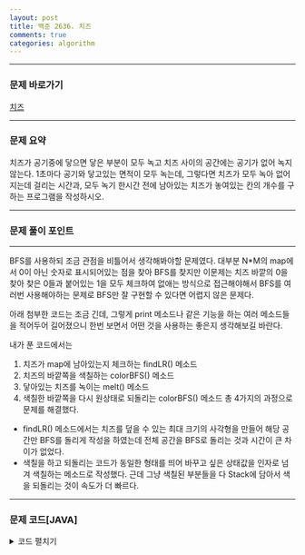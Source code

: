 ```yaml
---
layout: post
title: 백준 2636. 치즈
comments: true 
categories: algorithm
---
```

- - -
### 문제 바로가기
[치즈](https://www.acmicpc.net/problem/2636)
- - - 
### 문제 요약 
치즈가 공기중에 닿으면 닿은 부분이 모두 녹고 치즈 사이의 공간에는 공기가 없어 녹지 않는다.
1초마다 공기와 닿고있는 면적이 모두 녹는데, 그렇다면 치즈가 모두 녹아 없어지는데 걸리는 시간과, 모두 녹기 한시간 전에 남아있는 치즈가 놓여있는 칸의 개수를 구하는 프로그램을 작성하시오.

- - -

### 문제 풀이 포인트
- - - 
BFS를 사용하되 조금 관점을 비틀어서 생각해봐야할 문제였다. 대부분 N*M의 map에서 0이 아닌 숫자로 표시되어있는 점을 찾아 BFS를 찾지만 이문제는 치즈 바깥의 0을 찾아 찾은 0들과 붙어있는 1을 모두 체크하여 없애는 방식으로 접근해야해서 BFS를 여러번 사용해야하는 문제로 BFS만 잘 구현할 수 있다면 어렵지 않은 문제다.

아래 첨부한 코드는 조금 긴데, 그렇게 print 메소드나 같은 기능을 하는 여러 메소드들을 적어두어 길어졌으니 한번 보면서 어떤 것을 사용하는 좋은지 생각해보길 바란다.

내가 푼 코드에서는
1. 치즈가 map에 남아있는지 체크하는 findLR() 메소드
2. 치즈의 바깥쪽을 색칠하는 colorBFS() 메소드
3. 닿아있는 치즈를 녹이는 melt() 메소드
4. 색칠한 바깥쪽을 다시 원상태로 되돌리는 colorBFS() 메소드
총 4가지의 과정으로 문제를 해결했다.

* findLR() 메소드에서는 치즈를 덮을 수 있는 최대 크기의 사각형을 만들어 해당 공간만 BFS를 돌리게 작성을 하였는데 전체 공간을 BFS로 돌리는 것과 시간이 큰 차이가 없었다.
* 색칠을 하고 되돌리는 코드가 동일한 형태를 띄어 바꾸고 싶은 상태값을 인자로 넘겨 색칠하는 메소드로 작성했다. 근데 그냥 색칠된 부분들을 다 Stack에 담아서 색을 되돌리는 것이 속도가 더 빠르다.


- - -
###  문제 코드[JAVA]
<details>
<summary>코드 펼치기</summary>
<div markdown="1">

- - -
```java

import java.util.*;
import java.io.*;

public class Main {
  static int N, M;
  static int[][] map;
  static int lx, ly, rx, ry;
  static int ansCnt, ansTime;
  static class Point {
    int x, y;

    public Point(int x, int y) {
      super();
      this.x = x;
      this.y = y;
    }
  }

  public static void main(String[] args) throws IOException {
    BufferedReader br = new BufferedReader(new InputStreamReader(System.in));
    StringTokenizer st = new StringTokenizer(br.readLine());
    N = Integer.parseInt(st.nextToken());
    M = Integer.parseInt(st.nextToken());
    map = new int[N][M];
    // 사각형을 만들기 위한 x, y 좌표 설정
    lx = Integer.MAX_VALUE;
    ly = Integer.MAX_VALUE;
    rx = 0;
    ry = 0;
    for(int i = 0; i < N; i++) {
      st = new StringTokenizer(br.readLine());
      for(int j = 0; j < M; j++) {
        map[i][j] = Integer.parseInt(st.nextToken());
      }
    }
    function();
    System.out.println(ansTime);
    System.out.println(ansCnt);
  }
  
  private static void function() {
    ansCnt = 0;
    ansTime = 0;
    while(findLR()) {
      Point start = new Point(lx -1, ly -1);
      colorBFS(start, 2);
      ansCnt = melt();
      colorBFS(start, 0);
      //delete();
      ansTime++;
    }
    
  }
  // 2로 색칠한 스택에 담겨있는 좌표들을 되돌리는 메소드
  private static void delete() {
    while(!stack.isEmpty()) {
      Point cur = stack.pop();
      map[cur.x][cur.y] = 0;
     }
    
  }
  // 치즈를 녹이는 메소드, 2와 맞닿아있으면 다 녹인다.
  private static int melt() {
    int cnt = 0;
    for(int i = lx-1; i <= rx +1; i++) {
      for(int j = ly -1; j <= ry+1; j++) {
        if(map[i][j] == 1) {
          for(int d = 0; d < 4; d++) {
            int nx = i + dx[d];
            int ny = j + dy[d];
            if(map[nx][ny] == 2) {
              cnt++;
              map[i][j] = 0;
              break;
            }
          }
        }
      }
    }
    //print();
    return cnt;
  }
  // 치즈를 사각형으로 덮을 수 있는 가장 작은 사각형 구하기
  private static boolean findLR() {
    boolean flag = false;
    for(int i = 0; i < N; i++) {
      for(int j = 0; j < M; j++) {
        if(map[i][j] == 1) {
          flag = true;
          lx = Math.min(i, lx);
          ly = Math.min(j, ly);
          rx = Math.max(i, rx);
          ry = Math.max(j, ry);
        }
      }
    }
    return flag;
  }
  static int[] dx = {-1, 0, 1, 0};
  static int[] dy = {0, 1, 0, -1};
  static Stack<Point> stack = new Stack<>();
  // 색칠하기 BFS
  private static void colorBFS(Point start, int color) {

    Queue<Point> queue = new LinkedList<>();
    boolean[][] v= new boolean[N][M];
    queue.add(start);
    v[start.x][start.y] = true;
    map[start.x][start.y]= color; 
    stack.add(start);
    // 1을 둘러싸고 있는 벽면을 다 칠함
    while(!queue.isEmpty()) {
      Point cur = queue.poll();
      for(int d = 0; d < 4; d++) {
        int nx = cur.x + dx[d];
        int ny = cur.y + dy[d];
        if(safy(nx, ny) && !v[nx][ny] && map[nx][ny] == Math.abs(2 - color)) {
          map[nx][ny] = color;
          queue.offer(new Point(nx,ny));
          stack.add(new Point(nx, ny));
        }
      }
    }
    //print();
    
  }
  private static void print() {
    for(int i = 0; i < N; i++) {
      for(int j = 0; j < M; j++) {
        System.out.print(map[i][j] + " ");
      }
      System.out.println();
    }
  }
  private static boolean safy(int nx, int ny) {
    if(nx >= lx-1 && nx <= rx+1 && ny >= ly -1 && ny <= ry+1) return true;
    else return false;
  }
}


```
</div>
</details>